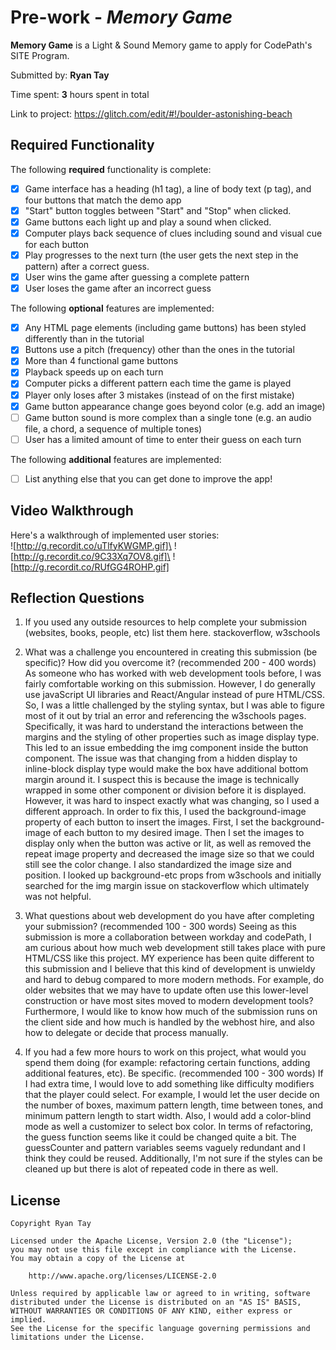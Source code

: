# Pre-work - _Memory Game_

**Memory Game** is a Light & Sound Memory game to apply for CodePath's SITE Program.

Submitted by: **Ryan Tay**

Time spent: **3** hours spent in total

Link to project: https://glitch.com/edit/#!/boulder-astonishing-beach

## Required Functionality

The following **required** functionality is complete:

- [x] Game interface has a heading (h1 tag), a line of body text (p tag), and four buttons that match the demo app
- [x] "Start" button toggles between "Start" and "Stop" when clicked.
- [x] Game buttons each light up and play a sound when clicked.
- [x] Computer plays back sequence of clues including sound and visual cue for each button
- [x] Play progresses to the next turn (the user gets the next step in the pattern) after a correct guess.
- [x] User wins the game after guessing a complete pattern
- [x] User loses the game after an incorrect guess

The following **optional** features are implemented:

- [x] Any HTML page elements (including game buttons) has been styled differently than in the tutorial
- [x] Buttons use a pitch (frequency) other than the ones in the tutorial
- [x] More than 4 functional game buttons
- [x] Playback speeds up on each turn
- [x] Computer picks a different pattern each time the game is played
- [x] Player only loses after 3 mistakes (instead of on the first mistake)
- [x] Game button appearance change goes beyond color (e.g. add an image)
- [ ] Game button sound is more complex than a single tone (e.g. an audio file, a chord, a sequence of multiple tones)
- [ ] User has a limited amount of time to enter their guess on each turn

The following **additional** features are implemented:

- [ ] List anything else that you can get done to improve the app!

## Video Walkthrough

Here's a walkthrough of implemented user stories:\
![http://g.recordit.co/uTlfyKWGMP.gif]\
![http://g.recordit.co/9C33Xq7OV8.gif]\
![http://g.recordit.co/RUfGG4ROHP.gif]

## Reflection Questions

1. If you used any outside resources to help complete your submission (websites, books, people, etc) list them here.
   stackoverflow, w3schools

2. What was a challenge you encountered in creating this submission (be specific)? How did you overcome it? (recommended 200 - 400 words)
   As someone who has worked with web development tools before, I was fairly comfortable working on this submission. However, I do generally use javaScript UI libraries and React/Angular instead of pure HTML/CSS.
   So, I was a little challenged by the styling syntax, but I was able to figure most of it out by trial an error and referencing the w3schools pages. Specifically, it was hard to understand the interactions
   between the margins and the styling of other properties such as image display type. This led to
   an issue embedding the img component inside the button component. The issue was that changing from a hidden display to inline-block display type would make the box have additional bottom margin around it.
   I suspect this is because the image is technically wrapped in some other component or division before it is displayed. However, it was hard to inspect exactly what was changing, so I used a different approach.
   In order to fix this, I used the background-image property of each button to insert the images. First, I set the background-image of each button to my desired image. Then I set the images to display only when
   the button was active or lit, as well as removed the repeat image property and decreased the image size so that we could still see the color change. I also standardized the image size and position.
   I looked up background-etc props from w3schools and initially searched for the img margin issue on stackoverflow which ultimately was not helpful.

3. What questions about web development do you have after completing your submission? (recommended 100 - 300 words)
   Seeing as this submission is more a collaboration between workday and codePath, I am curious about how much web development still takes place with pure HTML/CSS like this project.
   MY experience has been quite different to this submission and I believe that this kind of development is unwieldy and hard to debug compared to more modern methods. For example, do
   older websites that we may have to update often use this lower-level construction or have most sites moved to modern development tools? Furthermore, I would like to know how much
   of the submission runs on the client side and how much is handled by the webhost hire, and also how to delegate or decide that process manually.

4. If you had a few more hours to work on this project, what would you spend them doing (for example: refactoring certain functions, adding additional features, etc). Be specific. (recommended 100 - 300 words)
   If I had extra time, I would love to add something like difficulty modifiers that the player could select. For example, I would let the user decide on the number of boxes, maximum pattern length,
   time between tones, and minimum pattern length to start width. Also, I would add a color-blind mode as well a customizer to select box color. In terms of refactoring, the guess function
   seems like it could be changed quite a bit. The guessCounter and pattern variables seems vaguely redundant and I think they could be reused. Additionally, I'm not sure if the styles can be cleaned up
   but there is alot of repeated code in there as well.

## License

    Copyright Ryan Tay

    Licensed under the Apache License, Version 2.0 (the "License");
    you may not use this file except in compliance with the License.
    You may obtain a copy of the License at

        http://www.apache.org/licenses/LICENSE-2.0

    Unless required by applicable law or agreed to in writing, software
    distributed under the License is distributed on an "AS IS" BASIS,
    WITHOUT WARRANTIES OR CONDITIONS OF ANY KIND, either express or implied.
    See the License for the specific language governing permissions and
    limitations under the License.
